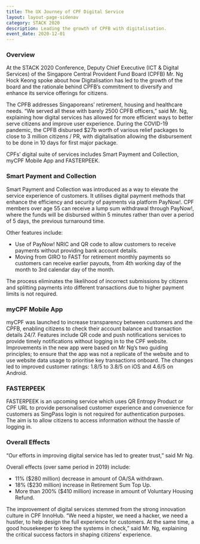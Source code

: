 ```yaml
---
title: The UX Journey of CPF Digital Service
layout: layout-page-sidenav
category: STACK 2020
description: Leading the growth of CPFB with digitalisation.
event_date: 2020-12-01
---
```


### Overview
At the STACK 2020 Conference, Deputy Chief Executive (ICT & Digital Services) of the Singapore Central Provident Fund Board (CPFB) Mr. Ng Hock Keong 
spoke about how Digitalisation has led to the growth of the board and the rationale behind CPFB’s commitment to diversify and enhance its service offerings 
for citizens.

The CPFB addresses Singaporeans’ retirement, housing and healthcare needs. “We served all these with barely 2500 CPFB officers,” said Mr. Ng, explaining how 
digital services has allowed for more efficient ways to better serve citizens and improve user experience. During the COVID-19 pandemic, the CPFB disbursed 
$27b worth of various relief packages to close to 3 million citizens / PR, with digitalisation allowing the disbursement to be done in 10 days for first 
major package.

CPFs’ digital suite of services includes Smart Payment and Collection, myCPF Mobile App and FASTERPEEK.

### Smart Payment and Collection
Smart Payment and Collection was introduced as a way to elevate the service experience of customers. It utilises digital payment methods that enhance 
the efficiency and security of payments via platform PayNow!. CPF members over age 55 can receive a lump sum withdrawal through PayNow!, 
where the funds will be disbursed within 5 minutes rather than over a period of 5 days, the previous turnaround time.

Other features include:
- Use of PayNow! NRIC and QR code to allow customers to receive payments without providing bank account details.
- Moving from GIRO to FAST for retirement monthly payments so customers can receive earlier payouts, from 4th working day of the month to 3rd calendar 
day of the month.

The process eliminates the likelihood of incorrect submissions by citizens and splitting payments into different transactions due to higher payment 
limits is not required.

### myCPF Mobile App
myCPF was launched to increase transparency between customers and the CPFB, enabling citizens to check their account balance and transaction details 24/7. 
Features include QR code and push notifications services to provide timely notifications without logging in to the CPF website. Improvements in the new app 
were based on Mr Ng’s two guiding principles; to ensure that the app was not a replicate of the website and to use website data usage to prioritise 
key transactions onboard. The changes led to improved customer ratings: 1.8/5 to 3.8/5 on iOS and 4.6/5 on Android.

### FASTERPEEK
FASTERPEEK is an upcoming service which uses QR Entropy Product or CPF URL to provide personalised customer experience and convenience for customers as 
SingPass login is not required for authentication purposes. The aim is to allow citizens to access information without the hassle of logging in.

### Overall Effects
“Our efforts in improving digital service has led to greater trust,” said Mr Ng.

Overall effects (over same period in 2019) include:
- 11% ($280 million) decrease in amount of OA/SA withdrawn.
- 18% ($230 million) increase in Retirement Sum Top Up.
- More than 200% ($410 million) increase in amount of Voluntary Housing Refund.

The improvement of digital services stemmed from the strong innovation culture in CPF InnoHub. “We need a hipster, we need a hacker, we need a hustler, 
to help design the full experience for customers. At the same time, a good housekeeper to keep the systems in check,” said Mr. Ng, explaining the 
critical success factors in shaping citizens’ experience.
